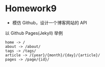 # Homework9

- 模仿 Github，设计一个博客网站的 API

以 Github Pages(Jekyll) 举例

```
home -> /
about -> /about/
tags -> /tags/
article -> /{year}/{month}/{day}/{article}/
pages -> /page/{id}/
```

